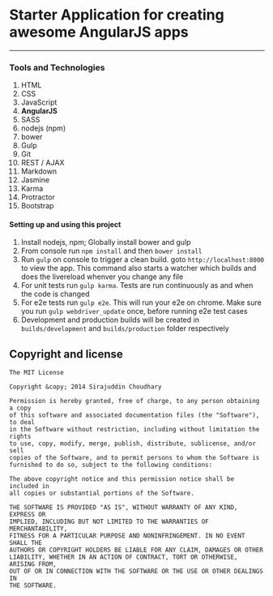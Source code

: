 # Starter Application for creating awesome AngularJS apps
---

### Tools and Technologies
1. HTML
1. CSS
1. JavaScript
1. __AngularJS__
1. SASS
1. nodejs (npm)
1. bower
1. Gulp
1. Git
1. REST / AJAX
1. Markdown
1. Jasmine
1. Karma
1. Protractor
1. Bootstrap


#### Setting up and using this project

1. Install nodejs, npm; Globally install bower and gulp
2. From console run `npm install` and then `bower install`
3. Run `gulp` on console to trigger a clean build. goto `http://localhost:8000` to view the app. This command also starts a watcher which builds and does the livereload whenver you change any file
4. For unit tests run `gulp karma`. Tests are run continuously as and when the code is changed
5. For e2e tests run `gulp e2e`. This will run your e2e on chrome. Make sure you run `gulp webdriver_update` once, before running e2e test cases
6. Development and production builds will be created in `builds/development` and `builds/production` folder respectively

## Copyright and license

	The MIT License

	Copyright &copy; 2014 Sirajuddin Choudhary

	Permission is hereby granted, free of charge, to any person obtaining a copy
	of this software and associated documentation files (the "Software"), to deal
	in the Software without restriction, including without limitation the rights
	to use, copy, modify, merge, publish, distribute, sublicense, and/or sell
	copies of the Software, and to permit persons to whom the Software is
	furnished to do so, subject to the following conditions:

	The above copyright notice and this permission notice shall be included in
	all copies or substantial portions of the Software.

	THE SOFTWARE IS PROVIDED "AS IS", WITHOUT WARRANTY OF ANY KIND, EXPRESS OR
	IMPLIED, INCLUDING BUT NOT LIMITED TO THE WARRANTIES OF MERCHANTABILITY,
	FITNESS FOR A PARTICULAR PURPOSE AND NONINFRINGEMENT. IN NO EVENT SHALL THE
	AUTHORS OR COPYRIGHT HOLDERS BE LIABLE FOR ANY CLAIM, DAMAGES OR OTHER
	LIABILITY, WHETHER IN AN ACTION OF CONTRACT, TORT OR OTHERWISE, ARISING FROM,
	OUT OF OR IN CONNECTION WITH THE SOFTWARE OR THE USE OR OTHER DEALINGS IN
	THE SOFTWARE.
